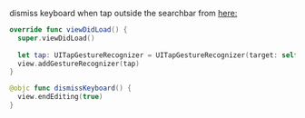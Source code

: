 dismiss keyboard when tap outside the searchbar
from [here:](https://www.codegrepper.com/code-examples/swift/dismiss+keyboard+when+tap+outside+swift)


```Swift
override func viewDidLoad() {
  super.viewDidLoad()
  
  let tap: UITapGestureRecognizer = UITapGestureRecognizer(target: self, action: "dismissKeyboard")
  view.addGestureRecognizer(tap)
}

@objc func dismissKeyboard() {
  view.endEditing(true)
}
```
